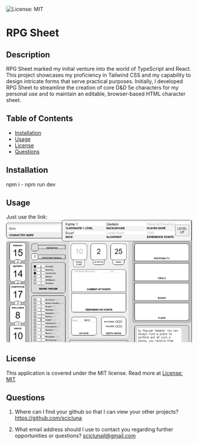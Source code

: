 ![License: MIT](https://img.shields.io/badge/License-MIT-yellow.svg)
  
  # RPG Sheet

  ## Description

RPG Sheet marked my initial venture into the world of TypeScript and React. This project showcases my proficiency in Tailwind CSS and my capability to design intricate forms that serve practical purposes. Initially, I developed RPG Sheet to streamline the creation of core D&D 5e characters for my personal use and to maintain an editable, browser-based HTML character sheet.

  ## Table of Contents

  - [Installation](#installation)
  - [Usage](#usage)
  - [License](#license)
  - [Questions](#questions)

  ## Installation

  npm i - npm run dev

  ## Usage

  Just use the link: [](scicluna.github.io/rpgv2/)
  ![rpgsheet](rpgsheet.png)

  ## License

  This application is covered under the MIT license. Read more at [License: MIT](https://opensource.org/licenses/MIT)

  ## Questions

  1. Where can I find your github so that I can view your other projects? https://github.com/scicluna

  2. What email address should I use to contact you regarding further opportunities or questions? sciclunajl@gmail.com
